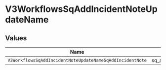 # V3WorkflowsSqAddIncidentNoteUpdateName


## Values

| Name                                                      | Value                                                     |
| --------------------------------------------------------- | --------------------------------------------------------- |
| `V3WorkflowsSqAddIncidentNoteUpdateNameSqAddIncidentNote` | sq_add_incident_note                                      |